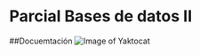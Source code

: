 # Parcial Bases de datos II
##Docuemtación
![Image of Yaktocat](https://github.com/alejandromaselli/parcial/blob/master/diagrama.PNG)

